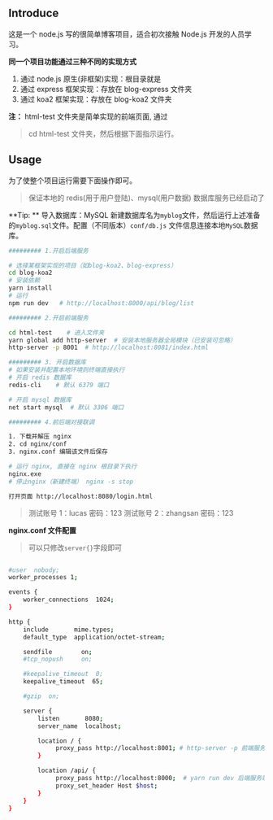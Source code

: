 ## Introduce

这是一个 node.js 写的很简单博客项目，适合初次接触 Node.js 开发的人员学习。

**同一个项目功能通过三种不同的实现方式**

1. 通过 node.js 原生(非框架)实现：根目录就是
2. 通过 express 框架实现：存放在 blog-express 文件夹
3. 通过 koa2 框架实现：存放在 blog-koa2 文件夹

**注：** html-test 文件夹是简单实现的前端页面, 通过

> cd html-test 文件夹，然后根据下面指示运行。

## Usage

为了使整个项目运行需要下面操作即可。

> 保证本地的 redis(用于用户登陆)、mysql(用户数据) 数据库服务已经启动了

**Tip: ** 导入数据库：MySQL 新建数据库名为`myblog`文件，然后运行上述准备的`myblog.sql`文件。配置（不同版本）`conf/db.js` 文件信息连接本地`MySQL`数据库。

```bash
######### 1.开启后端服务

# 选择某框架实现的项目（如blog-koa2、blog-express）
cd blog-koa2
# 安装依赖
yarn install
# 运行
npm run dev   # http://localhost:8000/api/blog/list

######### 2.开启前端服务

cd html-test    # 进入文件夹
yarn global add http-server  # 安装本地服务器全局模块（已安装可忽略）
http-server -p 8001  # http://localhost:8081/index.html

######### 3. 开启数据库
# 如果安装并配置本地环境则终端直接执行
# 开启 redis 数据库
redis-cli    # 默认 6379 端口

# 开启 mysql 数据库
net start mysql  # 默认 3306 端口

######### 4.前后端对接联调

1. 下载并解压 nginx
2. cd nginx/conf
3. nginx.conf 编辑该文件后保存

# 运行 nginx, 直接在 nginx 根目录下执行
nginx.exe
# 停止nginx（新建终端） nginx -s stop

打开页面 http://localhost:8080/login.html
```

> 测试账号 1：lucas 密码：123
> 测试账号 2：zhangsan 密码：123

**nginx.conf 文件配置**

> 可以只修改`server{}`字段即可

```bash

#user  nobody;
worker_processes 1;

events {
    worker_connections  1024;
}

http {
    include       mime.types;
    default_type  application/octet-stream;

    sendfile        on;
    #tcp_nopush     on;

    #keepalive_timeout  0;
    keepalive_timeout  65;

    #gzip  on;

    server {
        listen       8080;
        server_name  localhost;

		location / {
			 proxy_pass http://localhost:8001; # http-server -p 前端服务端口
		}

		location /api/ {
			 proxy_pass http://localhost:8000;	# yarn run dev 后端服务端口
			 proxy_set_header Host $host;
		}
    }
}
```
